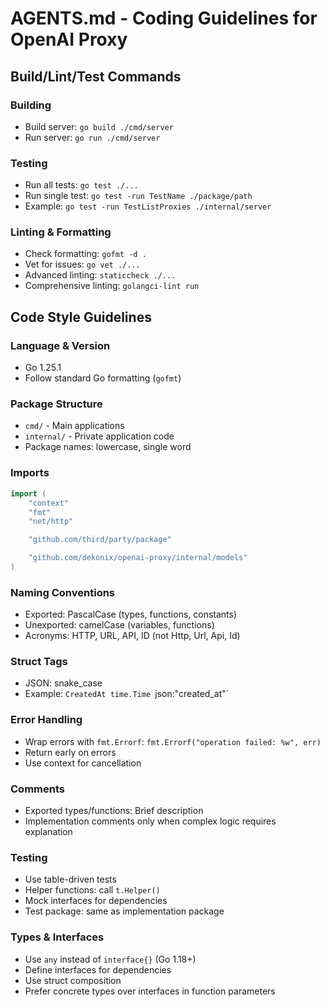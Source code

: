 # AGENTS.md - Coding Guidelines for OpenAI Proxy

## Build/Lint/Test Commands

### Building
- Build server: `go build ./cmd/server`
- Run server: `go run ./cmd/server`

### Testing
- Run all tests: `go test ./...`
- Run single test: `go test -run TestName ./package/path`
- Example: `go test -run TestListProxies ./internal/server`

### Linting & Formatting
- Check formatting: `gofmt -d .`
- Vet for issues: `go vet ./...`
- Advanced linting: `staticcheck ./...`
- Comprehensive linting: `golangci-lint run`

## Code Style Guidelines

### Language & Version
- Go 1.25.1
- Follow standard Go formatting (`gofmt`)

### Package Structure
- `cmd/` - Main applications
- `internal/` - Private application code
- Package names: lowercase, single word

### Imports
```go
import (
    "context"
    "fmt"
    "net/http"

    "github.com/third/party/package"

    "github.com/dekonix/openai-proxy/internal/models"
)
```

### Naming Conventions
- Exported: PascalCase (types, functions, constants)
- Unexported: camelCase (variables, functions)
- Acronyms: HTTP, URL, API, ID (not Http, Url, Api, Id)

### Struct Tags
- JSON: snake_case
- Example: `CreatedAt time.Time `json:"created_at"`

### Error Handling
- Wrap errors with `fmt.Errorf`: `fmt.Errorf("operation failed: %w", err)`
- Return early on errors
- Use context for cancellation

### Comments
- Exported types/functions: Brief description
- Implementation comments only when complex logic requires explanation

### Testing
- Use table-driven tests
- Helper functions: call `t.Helper()`
- Mock interfaces for dependencies
- Test package: same as implementation package

### Types & Interfaces
- Use `any` instead of `interface{}` (Go 1.18+)
- Define interfaces for dependencies
- Use struct composition
- Prefer concrete types over interfaces in function parameters